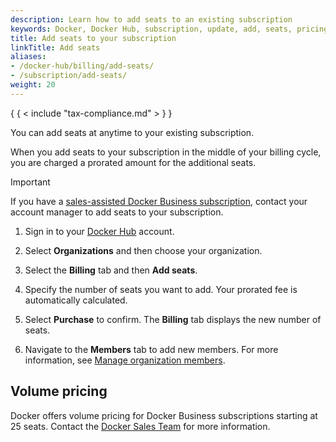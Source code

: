 ```yaml
---
description: Learn how to add seats to an existing subscription
keywords: Docker, Docker Hub, subscription, update, add, seats, pricing, docker core
title: Add seats to your subscription
linkTitle: Add seats
aliases:
- /docker-hub/billing/add-seats/
- /subscription/add-seats/
weight: 20
---
```


{ { < include "tax-compliance.md" > } }

You can add seats at anytime to your existing subscription.

When you add seats to your subscription in the middle of your billing cycle, you are charged a prorated amount for the additional seats.

> [!IMPORTANT]
>
> If you have a [sales-assisted Docker Business subscription](details.md#sales-assisted), contact your account manager to add seats to your subscription.

1. Sign in to your [Docker Hub](https://hub.docker.com) account.

2. Select **Organizations** and then choose your organization.

3. Select the **Billing** tab and then **Add seats**.

4. Specify the number of seats you want to add.
    Your prorated fee is automatically calculated.

5. Select **Purchase** to confirm.
    The **Billing** tab displays the new number of seats.

6. Navigate to the **Members** tab to add new members. For more information, see [Manage organization members](../../admin/organization/members.md).

## Volume pricing

Docker offers volume pricing for Docker Business subscriptions starting at 25 seats. Contact the [Docker Sales Team](https://www.docker.com/pricing/contact-sales/) for more information.
